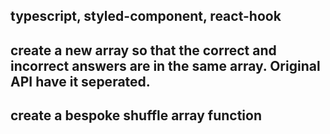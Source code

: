 ## typescript, styled-component, react-hook
## create a new array so that the correct and incorrect answers are in the same array. Original API have it seperated.
## create a bespoke shuffle array function 